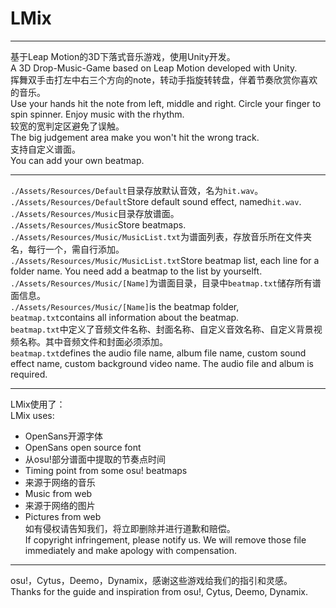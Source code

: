 # LMix

----

基于Leap Motion的3D下落式音乐游戏，使用Unity开发。  
A 3D Drop-Music-Game based on Leap Motion developed with Unity.  
挥舞双手击打左中右三个方向的note，转动手指旋转转盘，伴着节奏欣赏你喜欢的音乐。  
Use your hands hit the note from left, middle and right. Circle your finger to spin spinner. Enjoy music with the rhythm.  
较宽的宽判定区避免了误触。  
The big judgement area make you won't hit the wrong track.  
支持自定义谱面。  
You can add your own beatmap.  

----

`./Assets/Resources/Default`目录存放默认音效，名为`hit.wav`。  
`./Assets/Resources/Default`Store default sound effect, named`hit.wav`.  
`./Assets/Resources/Music`目录存放谱面。  
`./Assets/Resources/Music`Store beatmaps.  
`./Assets/Resources/Music/MusicList.txt`为谱面列表，存放音乐所在文件夹名，每行一个，需自行添加。  
`./Assets/Resources/Music/MusicList.txt`Store beatmap list, each line for a folder name. You need add a beatmap to the list by yourselft.  
`./Assets/Resources/Music/[Name]`为谱面目录，目录中`beatmap.txt`储存所有谱面信息。  
`./Assets/Resources/Music/[Name]`is the beatmap folder, `beatmap.txt`contains all information about the beatmap.  
`beatmap.txt`中定义了音频文件名称、封面名称、自定义音效名称、自定义背景视频名称。其中音频文件和封面必须添加。  
`beatmap.txt`defines the audio file name, album file name, custom sound effect name, custom background video name. The audio file and album is required.  

----

LMix使用了：  
LMix uses:  
- OpenSans开源字体  
- OpenSans open source font  
- 从osu!部分谱面中提取的节奏点时间  
- Timing point from some osu! beatmaps  
- 来源于网络的音乐  
- Music from web  
- 来源于网络的图片  
- Pictures from web  
如有侵权请告知我们，将立即删除并进行道歉和赔偿。  
If copyright infringement, please notify us. We will remove those file immediately and make apology with compensation.  

----

osu!，Cytus，Deemo，Dynamix，感谢这些游戏给我们的指引和灵感。  
Thanks for the guide and inspiration from osu!, Cytus, Deemo, Dynamix.  